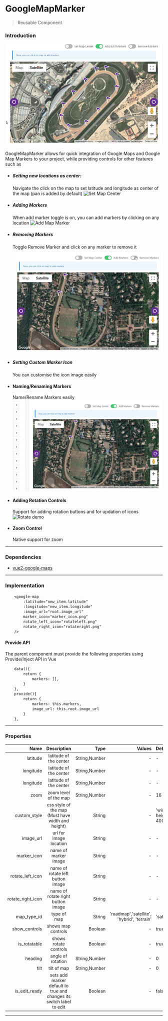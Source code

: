 # GoogleMapMarker
> Reusable Component


### Introduction

![Google Map Marker](./images/google_map_marker.png)

GoogleMapMarker allows for quick integration of Google Maps and Google Map Markers to your project, while providing controls for other features such as
   
  * ##### Setting new locations as center: 
    Navigate the click on the map to set latitude and longitude as center of the map (pan is added by default)
    ![Set Map Center](./images/map_center.gif)

  * ##### Adding Markers 
    When add marker toggle is on, you can add markers by clicking on any location
    ![Add Map Marker](./images/add_marker_demo.gif)

  * ##### Removing Markers
    Toggle Remove Marker and click on any marker to remove it
    ![Remove Map Marker](./images/remove_marker_demo.gif)

 
  * ##### Setting Custom Marker Icon
    You can customise the icon image easily
  
  * #### Naming/Renaming Markers
    Name/Rename Markers easily
    ![Rename Map Marker](./images/rename_marker_demo.gif)

    
  * #### Adding Rotation Controls
    Support for adding rotation buttons and for updation of icons
    ![Rotate demo](./images/rotate_demo.gif)

    
  * #### Zoom Control
    Native support for zoom

---

### Dependencies
- [vue2-google-maps](https://github.com/xkjyeah/vue-google-maps)

---


### Implementation

```vue
    <google-map 
        :latitude="new_item.latitude"
        :longitude="new_item.longitude"
        :image_url="root.image_url"
        marker_icon="marker_icon.png"
        rotate_left_icon="rotateleft.png"
        rotate_right_icon="rotateright.png"
    />
```

#### Provide API

The parent component must provide the following properties using Provide/Inject API in Vue

```vue
    data(){
        return {
            markers: [],
        }
    },
    provide(){
        return {
            markers: this.markers,
            image_url: this.root.image_url
        }
    },
```
---

### Properties

| Name        | Description            | Type           | Values   | Default
| -----------:|:----------------------:| --------------:|---------:|:------------
| latitude    | latitude of the center | String,Number  | -        | -
| longitude   | latitude of the center | String,Number  | -        | -
| longitude   | latitude of the center | String,Number  | -        | -
| zoom        | zoom level of the map  | String,Number  | -        | 16
| custom_style| css style of the map (Must have width and height) | String  | -        | 'width:100%;  height: 400px;'
| image_url | url for image location | String  | -        | -
| marker_icon | name of marker image | String  | -        | -
| rotate_left_icon | name of rotate left button image | String  | -        | -
| rotate_right_icon | name of rotate right button image | String  | -        | -
| map_type_id | type of map | String  | 'roadmap','satellite', 'hybrid', 'terrain'       | 'satellite'
| show_controls | shows map controls | Boolean  | -    | true
| is_rotatable | shows rotate controls | Boolean  | -    | true
| heading | angle of rotation | String,Number  | -    | 0
| tilt | tilt of map | String,Number  | -    | 0
| is_edit_ready | sets add marker default to true and changes its switch label to edit | Boolean  | -    | false
---
